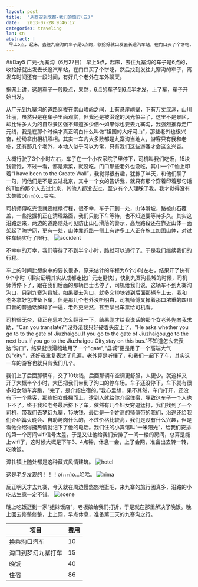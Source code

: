 ```yaml
---
layout: post
title:  "从西安到成都-我们的旅行(五)"
date:   2013-07-28 9:46:17
categories: traveling
lan: cn
abstract: |
 早上5点，起床，去往九寨沟的车子是6点的，收拾好就出发去长途汽车站，在门口买了个饼吃，然后找到发往九寨沟的车子，离发车时间还有一段时间，有好几个老外在车外聊天。据网上讲，这趟车子一般晚点，果然，6点的车子到6点半才发，上了车，车子开始出发。
---
```


##Day5 广元-九寨沟（6月27日）
早上5点，起床，去往九寨沟的车子是6点的，收拾好就出发去长途汽车站，在门口买了个饼吃，然后找到发往九寨沟的车子，离发车时间还有一段时间，有好几个老外在车外聊天。

据网上讲，这趟车子一般晚点，果然，6点的车子到6点半才发，上了车，车子开始出发。

从广元到九寨沟的道路穿梭在崇山峻岭之间，上有悬崖峭壁，下有万丈深渊，山川壮丽，虽然只是在车子里面观赏，但我还是被沿途的风光惊呆了，这里不是景区，却比许多人为的自然景区强不知道多少倍～如果你也要去九寨沟，我强烈推荐走广元线，我是在那个时候才真正明白什么叫做“祖国的大好河山”，那些老外也很兴奋，纷纷拿出相机照相。其实一车内大多数都是九寨沟当地人，游客只有我和老冬，还有那几个老外，本地人似乎习以为常，只有我们这些游客才会这么兴奋。

大概行驶了3个小时左右，车子在一个小农家院子里停下，司机叫我们吃饭，15块钱管饱，不过一看，都是素菜，就没吃。门口那些老外也没吃，其中一个T恤上印着“I have been to the Greate Wall”，我觉得很有趣，犹豫了半天，和他们聊了一句，问他们是不是去过北京，其中一个女的告诉我，就只有那个穿着印着那句话的T恤的那个人去过北京，其他人都没去过。至少有个人理睬了我，我才觉得没有太失败o(∩∩)o...哈哈。

司机师傅吃完饭就要继续行程，很不幸，车子开到一处，山体滑坡，路被山石覆盖，一些挖掘机正在清理路面，我们只能下车等待，也不知道要等待多久。其实这沿路走来，两边的道路随处可见防止山石滑落的警示，高危路段还在靠近山体一面架起了防护网，更有一处，山体靠近路一侧上有许多工人正在施工加固山体，对过往车辆实行了限行。
![](http://carpenter.qiniudn.com/guangyuan-accident.jpg "accident")

不幸中的万幸，我们等待了不到半个小时，路就可以通行了。于是我们继续我们的行程。

车上的时间比想象中的要长很多，原来估计的车程为6个小时左右，结果开了快有9个小时（事实证明其实从成都走比广元走更快），快到九寨沟县城的时候，司机师傅停下了，跟在我们后面的那辆巴士也停了，司机给我们说，这辆车不到九寨沟沟口，只到九寨沟县城，如果要去沟口，就多交10块钱到后面那辆车上去，我和老冬拿好包准备下车，但是那几个老外没听明白，司机师傅又操着那口浓重的四川口音的普通话解释了一遍，老外更茫然，甚至拿出车票给司机看。

司机很无奈，我正在思考怎么翻译一下，结果刚才给我说话的那个女老外先向我求助，"Can you translate?",没办法我只好硬着头皮上了，"He asks whether you go to to the gate of Jiuzhaigou.If you go to the gate of Jiuzhaigou,go to the next bus.If you go to the Jiuzhaigou City,stay on this bus."不知道怎么去表达“沟口”，结果就很滑稽地用了一个"gate",“县城”更是用了一个高端大气的"city"，还好我重复表达了几遍，老外算是听懂了，和我们一起下了车，其实这一车的游客也就只有我们几个。

我们上了后面那辆车，交了10块钱，后面那辆车空调更舒服，人更少。就这样又开了大概半个小时，大巴把我们带到了沟口的停车场。车子还没停下，车下就有很多妇女随车奔跑，“完了，是介绍住宿的。”我心里想，果不其然，车门打开，还没有下一个乘客，那些妇女蜂拥而上，逮到人就给你介绍住宿，导致这车子一个人也下不了。终于我和老冬最后挤下了车，依然有几个妇女穷追猛打，我们找到了一个司机，带我们去梦幻九寨，15块钱，最后是一个姓高的师傅带的我们，沿途还给我们介绍篝火晚会、自助烤肉什么的，不过价格比较高，我们是没有什么兴趣，但是看他介绍得挺热情就记下了他的电话。我们住的小宾馆叫“一米阳光”，给我们安排的第一个房间wifi信号太差，于是又让他给我们安排了一间一楼的房间，总算是能上wifi了，这时候大概是下午3、4点钟，休息一会，上了会网，准备出去转一转，吃晚饭。

漳扎镇上随处都是这种藏式风情建筑。
![](http://carpenter.qiniudn.com/jiuzhai-hotel.jpg "hotel")

这是老冬发现的！！！o(∩∩)o...哈哈。
![](http://carpenter.qiniudn.com/jiuzhai-nima.jpg "nima")

反正明天才去九寨，今天就在周边慢悠悠地逛吧，来九寨的旅行团真多，沿路的小吃店生意一定不错。
![](http://carpenter.qiniudn.com/jiuzhai-scene-1.jpg "scene")

晚上吃饭逛到一家“姐妹饭店”，老板娘给我们打折，于是就在那里解决了晚饭。晚上回去修整修整，上上网，早点休息，准备第二天的九寨沟之行。

项目|费用
---|---
换乘沟口汽车|10
沟口到梦幻九寨打车|15
晚饭|40
住宿|86
